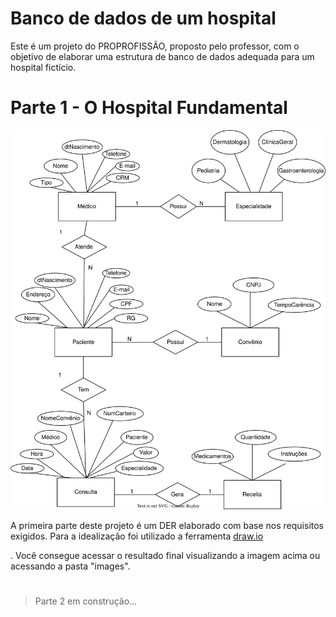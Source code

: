 # Banco de dados de um hospital

Este é um projeto do PROPROFISSÃO, proposto pelo professor, com o objetivo de elaborar uma estrutura de banco de dados adequada para um hospital fictício.

# Parte 1 - O Hospital Fundamental
<div> <img src="/images/Parte1.svg" alt="Imagem da parte1">
</div>

A primeira parte deste projeto é um DER elaborado com base nos requisitos exigidos. Para a idealização foi utilizado a ferramenta <a href="https://app.diagrams.net/">draw.io</a></p>. Você consegue acessar o resultado final visualizando a imagem acima ou acessando a pasta "images".

#
>Parte 2 em construção...